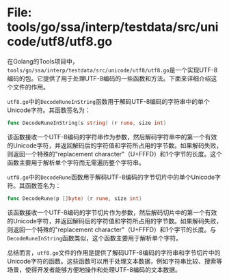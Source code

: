 # File: tools/go/ssa/interp/testdata/src/unicode/utf8/utf8.go

在Golang的Tools项目中，`tools/go/ssa/interp/testdata/src/unicode/utf8/utf8.go`是一个实现UTF-8编码的包。它提供了用于处理UTF-8编码的一些函数和方法。下面来详细介绍这个文件的作用。

`utf8.go`中的`DecodeRuneInString`函数用于解码UTF-8编码的字符串中的单个Unicode字符。其函数签名为：
```go
func DecodeRuneInString(s string) (r rune, size int)
```
该函数接收一个UTF-8编码的字符串作为参数，然后解码字符串中的第一个有效的Unicode字符，并返回解码后的字符值和字符所占用的字节数。如果解码失败，则返回一个特殊的"replacement character"（U+FFFD）和1个字节的长度。这个函数主要用于解析单个字符而无需遍历整个字符串。

`utf8.go`中的`DecodeRune`函数用于解码UTF-8编码的字节切片中的单个Unicode字符。其函数签名为：
```go
func DecodeRune(p []byte) (r rune, size int)
```
该函数接收一个UTF-8编码的字节切片作为参数，然后解码切片中的第一个有效的Unicode字符，并返回解码后的字符值和字符所占用的字节数。如果解码失败，则返回一个特殊的"replacement character"（U+FFFD）和1个字节的长度。与`DecodeRuneInString`函数类似，这个函数主要用于解析单个字符。

总结而言，`utf8.go`文件的作用是提供了解码UTF-8编码的字符串和字节切片中的Unicode字符的函数。这些函数可以用于处理文本数据，例如字符串比较、搜索等场景，使得开发者能够方便地操作和处理UTF-8编码的文本数据。

